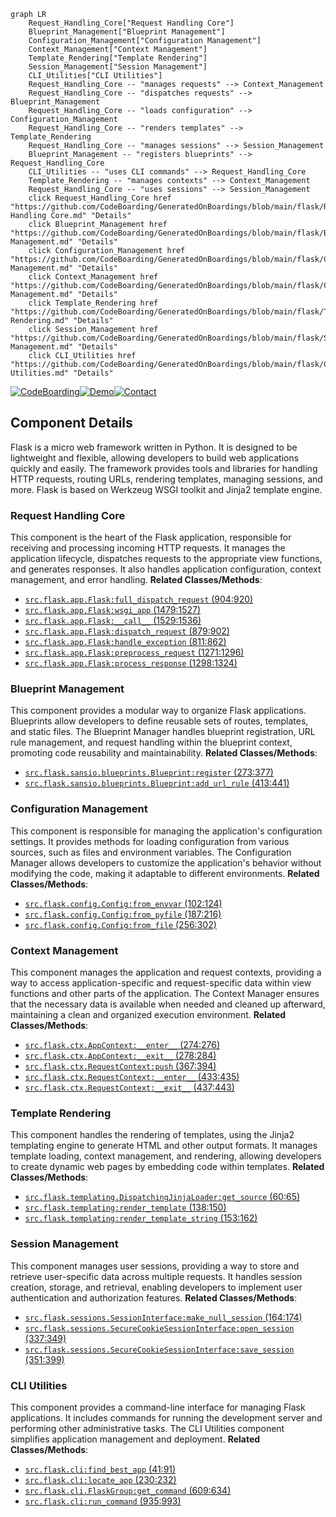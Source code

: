 ```mermaid
graph LR
    Request_Handling_Core["Request Handling Core"]
    Blueprint_Management["Blueprint Management"]
    Configuration_Management["Configuration Management"]
    Context_Management["Context Management"]
    Template_Rendering["Template Rendering"]
    Session_Management["Session Management"]
    CLI_Utilities["CLI Utilities"]
    Request_Handling_Core -- "manages requests" --> Context_Management
    Request_Handling_Core -- "dispatches requests" --> Blueprint_Management
    Request_Handling_Core -- "loads configuration" --> Configuration_Management
    Request_Handling_Core -- "renders templates" --> Template_Rendering
    Request_Handling_Core -- "manages sessions" --> Session_Management
    Blueprint_Management -- "registers blueprints" --> Request_Handling_Core
    CLI_Utilities -- "uses CLI commands" --> Request_Handling_Core
    Template_Rendering -- "manages contexts" --> Context_Management
    Request_Handling_Core -- "uses sessions" --> Session_Management
    click Request_Handling_Core href "https://github.com/CodeBoarding/GeneratedOnBoardings/blob/main/flask/Request Handling Core.md" "Details"
    click Blueprint_Management href "https://github.com/CodeBoarding/GeneratedOnBoardings/blob/main/flask/Blueprint Management.md" "Details"
    click Configuration_Management href "https://github.com/CodeBoarding/GeneratedOnBoardings/blob/main/flask/Configuration Management.md" "Details"
    click Context_Management href "https://github.com/CodeBoarding/GeneratedOnBoardings/blob/main/flask/Context Management.md" "Details"
    click Template_Rendering href "https://github.com/CodeBoarding/GeneratedOnBoardings/blob/main/flask/Template Rendering.md" "Details"
    click Session_Management href "https://github.com/CodeBoarding/GeneratedOnBoardings/blob/main/flask/Session Management.md" "Details"
    click CLI_Utilities href "https://github.com/CodeBoarding/GeneratedOnBoardings/blob/main/flask/CLI Utilities.md" "Details"
```
[![CodeBoarding](https://img.shields.io/badge/Generated%20by-CodeBoarding-9cf?style=flat-square)](https://github.com/CodeBoarding/GeneratedOnBoardings)[![Demo](https://img.shields.io/badge/Try%20our-Demo-blue?style=flat-square)](https://www.codeboarding.org/demo)[![Contact](https://img.shields.io/badge/Contact%20us%20-%20codeboarding@gmail.com-lightgrey?style=flat-square)](mailto:codeboarding@gmail.com)

## Component Details

Flask is a micro web framework written in Python. It is designed to be lightweight and flexible, allowing developers to build web applications quickly and easily. The framework provides tools and libraries for handling HTTP requests, routing URLs, rendering templates, managing sessions, and more. Flask is based on Werkzeug WSGI toolkit and Jinja2 template engine.

### Request Handling Core
This component is the heart of the Flask application, responsible for receiving and processing incoming HTTP requests. It manages the application lifecycle, dispatches requests to the appropriate view functions, and generates responses. It also handles application configuration, context management, and error handling.
**Related Classes/Methods**:

- <a href="https://github.com/pallets/flask/blob/master/src/flask/app.py#L904-L920" target="_blank" rel="noopener noreferrer">`src.flask.app.Flask:full_dispatch_request` (904:920)</a>
- <a href="https://github.com/pallets/flask/blob/master/src/flask/app.py#L1479-L1527" target="_blank" rel="noopener noreferrer">`src.flask.app.Flask:wsgi_app` (1479:1527)</a>
- <a href="https://github.com/pallets/flask/blob/master/src/flask/app.py#L1529-L1536" target="_blank" rel="noopener noreferrer">`src.flask.app.Flask:__call__` (1529:1536)</a>
- <a href="https://github.com/pallets/flask/blob/master/src/flask/app.py#L879-L902" target="_blank" rel="noopener noreferrer">`src.flask.app.Flask:dispatch_request` (879:902)</a>
- <a href="https://github.com/pallets/flask/blob/master/src/flask/app.py#L811-L862" target="_blank" rel="noopener noreferrer">`src.flask.app.Flask:handle_exception` (811:862)</a>
- <a href="https://github.com/pallets/flask/blob/master/src/flask/app.py#L1271-L1296" target="_blank" rel="noopener noreferrer">`src.flask.app.Flask:preprocess_request` (1271:1296)</a>
- <a href="https://github.com/pallets/flask/blob/master/src/flask/app.py#L1298-L1324" target="_blank" rel="noopener noreferrer">`src.flask.app.Flask:process_response` (1298:1324)</a>


### Blueprint Management
This component provides a modular way to organize Flask applications. Blueprints allow developers to define reusable sets of routes, templates, and static files. The Blueprint Manager handles blueprint registration, URL rule management, and request handling within the blueprint context, promoting code reusability and maintainability.
**Related Classes/Methods**:

- <a href="https://github.com/pallets/flask/blob/master/src/flask/sansio/blueprints.py#L273-L377" target="_blank" rel="noopener noreferrer">`src.flask.sansio.blueprints.Blueprint:register` (273:377)</a>
- <a href="https://github.com/pallets/flask/blob/master/src/flask/sansio/blueprints.py#L413-L441" target="_blank" rel="noopener noreferrer">`src.flask.sansio.blueprints.Blueprint:add_url_rule` (413:441)</a>


### Configuration Management
This component is responsible for managing the application's configuration settings. It provides methods for loading configuration from various sources, such as files and environment variables. The Configuration Manager allows developers to customize the application's behavior without modifying the code, making it adaptable to different environments.
**Related Classes/Methods**:

- <a href="https://github.com/pallets/flask/blob/master/src/flask/config.py#L102-L124" target="_blank" rel="noopener noreferrer">`src.flask.config.Config:from_envvar` (102:124)</a>
- <a href="https://github.com/pallets/flask/blob/master/src/flask/config.py#L187-L216" target="_blank" rel="noopener noreferrer">`src.flask.config.Config:from_pyfile` (187:216)</a>
- <a href="https://github.com/pallets/flask/blob/master/src/flask/config.py#L256-L302" target="_blank" rel="noopener noreferrer">`src.flask.config.Config:from_file` (256:302)</a>


### Context Management
This component manages the application and request contexts, providing a way to access application-specific and request-specific data within view functions and other parts of the application. The Context Manager ensures that the necessary data is available when needed and cleaned up afterward, maintaining a clean and organized execution environment.
**Related Classes/Methods**:

- <a href="https://github.com/pallets/flask/blob/master/src/flask/ctx.py#L274-L276" target="_blank" rel="noopener noreferrer">`src.flask.ctx.AppContext:__enter__` (274:276)</a>
- <a href="https://github.com/pallets/flask/blob/master/src/flask/ctx.py#L278-L284" target="_blank" rel="noopener noreferrer">`src.flask.ctx.AppContext:__exit__` (278:284)</a>
- <a href="https://github.com/pallets/flask/blob/master/src/flask/ctx.py#L367-L394" target="_blank" rel="noopener noreferrer">`src.flask.ctx.RequestContext:push` (367:394)</a>
- <a href="https://github.com/pallets/flask/blob/master/src/flask/ctx.py#L433-L435" target="_blank" rel="noopener noreferrer">`src.flask.ctx.RequestContext:__enter__` (433:435)</a>
- <a href="https://github.com/pallets/flask/blob/master/src/flask/ctx.py#L437-L443" target="_blank" rel="noopener noreferrer">`src.flask.ctx.RequestContext:__exit__` (437:443)</a>


### Template Rendering
This component handles the rendering of templates, using the Jinja2 templating engine to generate HTML and other output formats. It manages template loading, context management, and rendering, allowing developers to create dynamic web pages by embedding code within templates.
**Related Classes/Methods**:

- <a href="https://github.com/pallets/flask/blob/master/src/flask/templating.py#L60-L65" target="_blank" rel="noopener noreferrer">`src.flask.templating.DispatchingJinjaLoader:get_source` (60:65)</a>
- <a href="https://github.com/pallets/flask/blob/master/src/flask/templating.py#L138-L150" target="_blank" rel="noopener noreferrer">`src.flask.templating:render_template` (138:150)</a>
- <a href="https://github.com/pallets/flask/blob/master/src/flask/templating.py#L153-L162" target="_blank" rel="noopener noreferrer">`src.flask.templating:render_template_string` (153:162)</a>


### Session Management
This component manages user sessions, providing a way to store and retrieve user-specific data across multiple requests. It handles session creation, storage, and retrieval, enabling developers to implement user authentication and authorization features.
**Related Classes/Methods**:

- <a href="https://github.com/pallets/flask/blob/master/src/flask/sessions.py#L164-L174" target="_blank" rel="noopener noreferrer">`src.flask.sessions.SessionInterface:make_null_session` (164:174)</a>
- <a href="https://github.com/pallets/flask/blob/master/src/flask/sessions.py#L337-L349" target="_blank" rel="noopener noreferrer">`src.flask.sessions.SecureCookieSessionInterface:open_session` (337:349)</a>
- <a href="https://github.com/pallets/flask/blob/master/src/flask/sessions.py#L351-L399" target="_blank" rel="noopener noreferrer">`src.flask.sessions.SecureCookieSessionInterface:save_session` (351:399)</a>


### CLI Utilities
This component provides a command-line interface for managing Flask applications. It includes commands for running the development server and performing other administrative tasks. The CLI Utilities component simplifies application management and deployment.
**Related Classes/Methods**:

- <a href="https://github.com/pallets/flask/blob/master/src/flask/cli.py#L41-L91" target="_blank" rel="noopener noreferrer">`src.flask.cli:find_best_app` (41:91)</a>
- <a href="https://github.com/pallets/flask/blob/master/src/flask/cli.py#L230-L232" target="_blank" rel="noopener noreferrer">`src.flask.cli:locate_app` (230:232)</a>
- <a href="https://github.com/pallets/flask/blob/master/src/flask/cli.py#L609-L634" target="_blank" rel="noopener noreferrer">`src.flask.cli.FlaskGroup:get_command` (609:634)</a>
- <a href="https://github.com/pallets/flask/blob/master/src/flask/cli.py#L935-L993" target="_blank" rel="noopener noreferrer">`src.flask.cli:run_command` (935:993)</a>